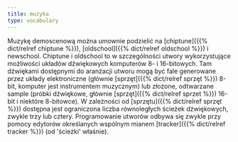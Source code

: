 ```yaml
---
title: muzyka
type: vocabulary
---
```


Muzykę demoscenową można umownie podzielić na [chiptune]({{% dict/relref chiptune %}}), [oldschool]({{% dict/relref oldschool %}}) i newschool. Chiptune i oldschool to w szczególności utwory wykorzystujące możliwości układów dźwiękowych komputerów 8- i 16-bitowych. Tam dźwiękami dostępnymi do aranżacji utworu mogą być fale generowane przez układy elektroniczne (głównie [sprzęt]({{% dict/relref sprzęt %}}) 8-bit, komputer jest instrumentem muzycznym) lub złożone, odtwarzane sample (próbki dźwiękowe, głównie [sprzęt]({{% dict/relref sprzet %}}) 16-bit i niektóre 8-bitowce). W zależności od [sprzętu]({{% dict/relref sprzęt %}}) dostępna jest ograniczona liczba równoległych ścieżek dźwiękowych, zwykle trzy lub cztery. Programowanie utworów odbywa się zwykle przy pomocy edytorów określanych wspólnym mianem [tracker]({{% dict/relref tracker %}}) (od 'ścieżki' właśnie).
